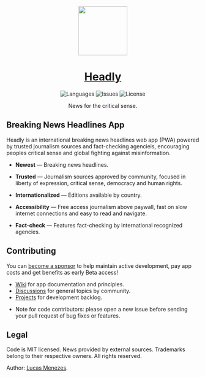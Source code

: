 <div align="center">
<a href="https://headly.app/">
<img height="128" src="https://headly.app/images/headly-logo-color.svg">
</a>
</div>
<h1 align="center">
<a href="https://headly.app/">Headly</a>
</h1>
<p align="center">
<img alt="Languages" src="https://img.shields.io/badge/languages available -3-ffde17">
<img alt="Issues" src="https://img.shields.io/github/issues/lucasm/headly?color=ff7979">
<img alt="License" src="https://img.shields.io/github/license/lucasm/headly?color=ff99e8">
</p>
<p align="center">
News for the critical sense.<br>
</p>

## Breaking News Headlines App

Headly is an international breaking news headlines web app (PWA) powered by trusted journalism sources and fact-checking agencieis, encouraging peoples critical sense and global fighting against misinformation.

- **Newest** — Breaking news headlines.

- **Trusted** — Journalism sources approved by community, focused in liberty of expression, critical sense, democracy and human rights.

- **Internationalized** — Editions available by country.

- **Accessibility** — Free access journalism above paywall, fast on slow internet connections and easy to read and navigate.

- **Fact-check** — Features fact-checking by international recognized agencies.

## Contributing

You can [become a sponsor](https://github.com/sponsors/lucasm) to help maintain active development, pay app costs and get benefits as early Beta access!

- [Wiki](https://github.com/lucasm/headly/wiki) for app documentation and principles.
- [Discussions](https://github.com/lucasm/headly/discussions) for general topics by community.
- [Projects](https://github.com/lucasm/headly/projects/1?fullscreen=true) for development backlog.

* Note for code contributors: please open a new issue before sending your pull request of bug fixes or features.

## Legal

Code is MIT licensed. News provided by external sources. Trademarks belong to their respective owners. All rights reserved.

Author: [Lucas Menezes](https://lucasm.dev/?utm_source=headly_repo).
